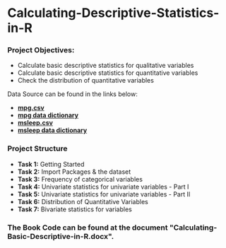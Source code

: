 # Calculating-Descriptive-Statistics-in-R

### Project Objectives:
- Calculate basic descriptive statistics for qualitative variables
- Calculate basic descriptive statistics for quantitative variables
- Check the distribution of quantitative variables

Data Source can be found in the links below:
- __[mpg.csv](https://www.kaggle.com/datasets/arielfelices/acaf-dataset-collection?select=mpg.csv_)__
- __[mpg data dictionary](https://www.kaggle.com/datasets/arielfelices/acaf-dataset-collection?select=mpg_data_dictionary.pdf)__
- __[msleep.csv](https://www.kaggle.com/datasets/arielfelices/acaf-dataset-collection?select=msleep.csv)__
- __[msleep data dictionary](https://www.kaggle.com/datasets/arielfelices/acaf-dataset-collection?select=msleep_data_dictionary.pdf)__

### Project Structure
- __Task 1:__ Getting Started
- __Task 2:__ Import Packages & the dataset
- __Task 3:__ Frequency of categorical variables
- __Task 4:__ Univariate statistics for univariate variables - Part I
- __Task 5:__ Univariate statistics for univariate variables - Part II
- __Task 6:__ Distribution of Quantitative Variables
- __Task 7:__ Bivariate statistics for variables

### The Book Code can be found at the document "Calculating-Basic-Descriptive-in-R.docx".
